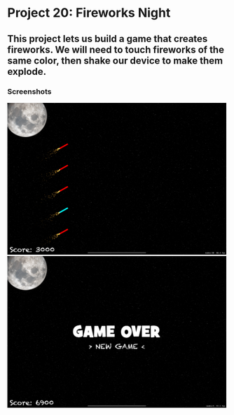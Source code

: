 # Project 20: Fireworks Night

## This project lets us build a game that creates fireworks. We will need to touch fireworks of the same color, then shake our device to make them explode.

### Screenshots

<img src="https://github.com/deathlezz/100-Days-of-Swift/blob/main/Projects/26-Project20/Screenshots/Screenshot1.png" width=500> ‎ <img src="https://github.com/deathlezz/100-Days-of-Swift/blob/main/Projects/26-Project20/Screenshots/Screenshot2.png" width=500>
